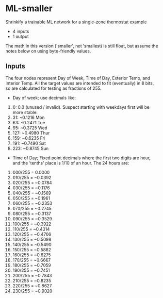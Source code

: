 # ML-smaller
Shrinkify a trainable ML network for a single-zone thermostat example

- 4 inputs
- 1 output

The math in this version ('smaller', not 'smallest) is still float, but assume the notes below on using byte-friendly values.

## Inputs

The four nodes represent Day of Week, Time of Day, Exterior Temp, and Interior Temp. All the target values are intended to fit (eventually) in 8 bits, so are calculated for testing as fractions of 255.

- Day of week; use decimals like:

1. 0: 0.0 (unused / invalid). Suspect starting with weekdays first will be more stable:
2. 31: ~0.1216 Mon
3. 63: ~0.2471 Tue
4. 95: ~0.3725 Wed
5. 127: ~0.4980 Thur
6. 159: ~0.6235 Fri
7. 191: ~0.7490 Sat
8. 223: ~0.8745 Sun

- Time of Day; Fixed point decimals where the first two digits are hour, and the 'tenths' place is 1/10 of an hour. The 24 hours are:

1. 000/255 = 0.0000
2. 010/255 = ~0.0392
3. 020/255 = ~0.0784
4. 030/255 = ~0.1176
5. 040/255 = ~0.1569
6. 050/255 = ~0.1961
7. 060/255 = ~0.2353
8. 070/255 = ~0.2745
9. 080/255 = ~0.3137
10. 090/255 = ~0.3529
11. 100/255 = ~0.3922
12. 110/255 = ~0.4314
13. 120/255 = ~0.4706
14. 130/255 = ~0.5098
15. 140/255 = ~0.5490
16. 150/255 = ~0.5882
17. 160/255 = ~0.6275
18. 170/255 = ~0.6667
19. 180/255 = ~0.7059
20. 190/255 = ~0.7451
21. 200/255 = ~0.7843
22. 210/255 = ~0.8235
23. 220/255 = ~0.8627
24. 230/255 = ~0.9020
